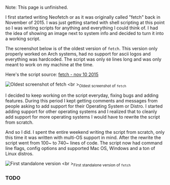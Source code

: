 Note: This page is unfinished.

I first started writing Neofetch or as it was originally called "fetch" back in November of 2015. I was just getting started with shell scripting at this point so I was writing scripts for anything and everything I could think of. I had the idea of showing an image next to system info and decided to turn it into a working script.

The screenshot below is of the oldest version of `fetch`. This version only properly worked on Arch systems, had no support for ascii logos and everything was hardcoded. The script was only `60` lines long and was only meant to work on my machine at the time. 

Here's the script source: [fetch - nov 10 2015](https://github.com/dylanaraps/dotfiles/blob/0a146c986b1540949146f753998ba91a414fd716/scripts/fetch.sh)

![Oldest screenshot of fetch](https://u.teknik.io/h7KSz.png)
<br \><sub>Oldest screenshot of `fetch`</sub>

I decided to keep working on the script everyday, fixing bugs and adding features. During this period I kept getting comments and messages from people asking to add support for their Operating System or Distro. I started adding support for other operating systems and I realized that to cleanly add support for more operating systems I would have to rewrite the script from scratch. 

And so I did. I spent the entire weekend writing the script from scratch, only this time it was written with multi-OS support in mind. After the rewrite the script went from 100~ to 740~ lines of code. The script now had command line flags, config options and supported Mac OS, Windows and a ton of Linux distros.


![First standalone version](https://u.teknik.io/IX209.png)
<br \><sub>First standalone version of `fetch`</sub>

### TODO